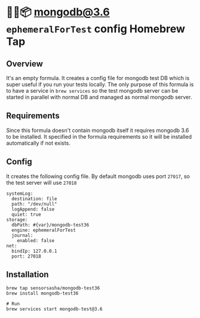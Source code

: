 # 🍻🚰📦 mongodb@3.6 `ephemeralForTest` config Homebrew Tap

## Overview
It's an empty formula. It creates a config file for mongodb test DB which is super useful if you run your tests locally. The only purpose of this formula is to have a service in `brew services` so the test mongodb server can be started in parallel with normal DB and managed as normal mongodb server.

## Requirements

Since this formula doesn't contain mongodb itself it requires mongodb 3.6 to be installed. It specified in the formula requirements so it will be installed automatically if not exists.

## Config

It creates the following config file. By default mongodb uses port `27017`, so the test server will use `27018`
```
systemLog:
  destination: file
  path: "/dev/null"
  logAppend: false
  quiet: true
storage:
  dbPath: #{var}/mongodb-test36
  engine: ephemeralForTest
  journal:
    enabled: false
net:
  bindIp: 127.0.0.1
  port: 27018
```


## Installation
```
brew tap sensorsasha/mongodb-test36
brew install mongodb-test36

# Run
brew services start mongodb-test@3.6
```
